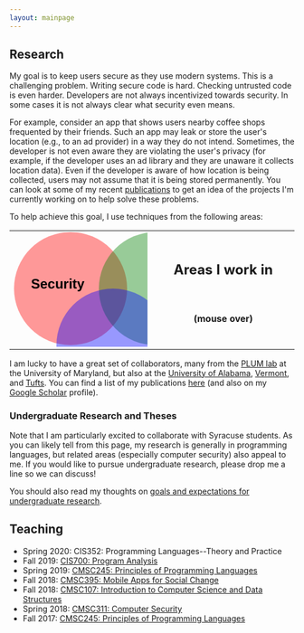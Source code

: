 ```yaml
---
layout: mainpage
---
```


## Research

My goal is to keep users secure as they use modern systems. This is a
challenging problem. Writing secure code is hard. Checking untrusted
code is even harder. Developers are not always incentivized towards
security. In some cases it is not always clear what security even
means.

For example, consider an app that shows users nearby coffee shops
frequented by their friends. Such an app may leak or store the user's
location (e.g., to an ad provider) in a way they do not
intend. Sometimes, the developer is not even aware they are violating
the user's privacy (for example, if the developer uses an ad library
and they are unaware it collects location data). Even if the developer
is aware of how location is being collected, users may not assume that
it is being stored permanently. You can look at some of my recent
[publications](/publications) to get an idea of the projects I'm
currently working on to help solve these problems.

To help achieve this goal, I use techniques from the following areas:

<table id="mainpgvenn">
  <tr id="areastr">
    <td width="50%">
    <svg width="350" height="300" xmlns="http://www.w3.org/2000/svg">
        <circle fill-opacity=".4" r="100" cx="100" cy="100" fill="red" 
            id="circle1" />
    <text font-weight="bold" xml:space="preserve" 
        text-anchor="start" 
            font-family="Helvetica, Arial, sans-serif"
            font-size="24" 
            y="100" x="30" stroke-opacity="null" stroke-width="0" stroke="#000" fill="#000000">Security</text>
    <circle fill-opacity=".4" r="100" cx="250" cy="100" fill="green" 
            id="circle2" />
    <text font-weight="bold" xml:space="preserve" 
        text-anchor="start" 
            font-family="Helvetica, Arial, sans-serif"
            font-size="24" 
            y="100" x="250" stroke-opacity="null" stroke-width="0" stroke="#000" fill="#000000">PL</text>
    <circle fill-opacity=".4" r="100" cx="175" cy="200" fill="blue" 
            id="circle3" />
    <text font-weight="bold" xml:space="preserve" 
        text-anchor="start" 
            font-family="Helvetica, Arial, sans-serif"
            font-size="24" 
            y="235" x="125" stroke-opacity="null" stroke-width="0" stroke="#000" fill="#000000">Systems</text>
   </svg>
   </td>
   <td id="areadesc">
       <div><h2 style="text-align:center">Areas I work in</h2><br />
           <h4 style="text-align:center">(mouse over)</h4>
      </div>
   </td>
   <td id="secdesc" class="areadescleft" style="display:none">
      <h3>Security</h3>
      <hr />
      <p>Security is a broad area, but unified by a common challenge:
      identifying gaps between abstractions that allow potential
      attackers to exploit systems. I frequently use definitions from
      security such as <a
      href="https://en.wikipedia.org/wiki/Non-interference_(security)">noninterference</a>
      and techniques such as <a
      href="https://en.wikipedia.org/wiki/Process_isolation">process
      isolation</a>. My current work addresses key challenges in <a
      href="https://en.wikipedia.org/wiki/Reverse_engineering">reverse
      engineering</a></p>
   </td>
   <td id="pldesc" class="areadescleft" style="display:none">
      <h3>Programming Languages</h3>
      <hr />
      <p>Reasoning about a program's security requires being able to
      precisely define its
      behavior. <a href="https://en.wikipedia.org/wiki/Programming_language_theory">Programming language theory</a>
      allows us to treat programs as artifacts. I frequently use
      techniques from PL to define and reason about programs. Some of
      these techniques include
      <a href="https://en.wikipedia.org/wiki/Static_program_analysis">static analysis</a>
      <a href="https://en.wikipedia.org/wiki/Abstract_interpretation">abstract interpretation</a>
      and
      <a href="https://en.wikipedia.org/wiki/Symbolic_execution">symbolic execution</a>.</p>
      </td>
   <td id="hcidesc" class="areadescleft" style="display:none">
      <h3>Systems</h3>
      <hr />

      <p>Theory is useful for formally arguing about what security
      means and how to enforce it. But ultimately we want to
      <i>implement</i> our ideas in real systems. A core focus of my
      work is to scale well-engineered solutions to challenging
      problems up to production systems.</p>

  </td>
  </tr>

</table>

I am lucky to have a great set of collaborators, many from the [PLUM
lab](https://github.com/plum-umd) at the University of Maryland, but
also at the [University of Alabama](https://thomas.gilray.org/),
[Vermont](http://david.darais.com/), and
[Tufts](https://www.cs.tufts.edu/~jfoster/). You can find a list of my
publications [here](/publications) (and also on my [Google
Scholar](https://scholar.google.com/citations?user=HpJLJWUAAAAJ&hl=en)
profile).

### Undergraduate Research and Theses

Note that I am particularly excited to collaborate with Syracuse
students. As you can likely tell from this page, my research is
generally in programming languages, but related areas (especially
computer security) also appeal to me. If you would like to pursue
undergraduate research, please drop me a line so we can discuss!

You should also read my thoughts on [goals and expectations for
undergraduate research](/undergrad-research-goals).

## Teaching

- Spring 2020: CIS352:  Programming Languages--Theory and Practice
- Fall 2019: [CIS700: Program Analysis](http://www.kmicinski.com/program-analysis)
- Spring 2019: [CMSC245: Principles of Programming Languages](http://www.kmicinski.com/cs245)
- Fall 2018: [CMSC395: Mobile Apps for Social Change](http://kmicinski.com/mobile-apps/)
- Fall 2018: [CMSC107: Introduction to Computer Science and Data Structures](http://kmicinski.com/cs107/)
- Spring 2018: [CMSC311: Computer Security](http://www.kmicinski.com/cybersecurity-course)
- Fall 2017: [CMSC245: Principles of Programming Languages](http://www.kmicinski.com/cmsc245)
